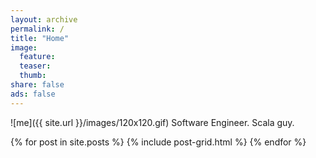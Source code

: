 ```yaml
---
layout: archive
permalink: /
title: "Home"
image:
  feature:
  teaser:
  thumb:
share: false
ads: false
---
```


![me]({{ site.url }}/images/120x120.gif)
Software Engineer.  Scala guy.

<div class="tiles">
{% for post in site.posts %}
	{% include post-grid.html %}
{% endfor %}
</div><!-- /.tiles -->
